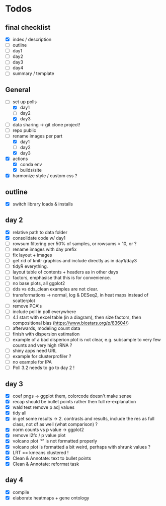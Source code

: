 # Todos

## final checklist
 - [x] index / description  
 - [ ] outline  
 - [ ] day1  
 - [ ] day2  
 - [ ] day3  
 - [ ] day4  
 - [ ] summary / template  

## General
 - [ ] set up polls
   - [x] day1
   - [ ] day2
   - [x] day3
 - [ ] data sharing -> git clone project!
 - [ ] repo public
 - [ ] rename images per part
   - [x] day1
   - [ ] day2
   - [x] day3
 - [x] actions
    - [x] conda env
    - [x] builds/site
 - [x] harmonize style / custom css ?

## outline
 - [x] switch library loads & installs

## day 2
  - [x] relative path to data folder
  - [x] consolidate code w/ day1
  - [ ] rowsum filtering per 50% of samples, or rowsums > 10, or ?
  - [ ] rename images with day prefix
  - [ ] fix layout + images
  - [ ] get rid of knitr graphics and include directly as in day1/day3
  - [ ] tidyR everything.
  - [ ] layout table of contents + headers as in other days
  - [ ] factors, emphasise that this is for convenience.
  - [ ] no base plots, all ggplot2
  - [ ] dds vs dds_clean examples are not clear.
  - [ ] transformations -> normal, log & DESeq2, in heat maps instead of scatterplot
  - [ ] remove PCA's
  - [ ] include poll in poll everywhere
  - [ ] 4.1 start with excel table (in a diagram), then size factors, then compositional bias (https://www.biostars.org/p/83604/)
  - [ ] afterwards, modeling count data
  - [ ] finish with dispersion estimation
  - [ ] example of a bad disperion plot is not clear, e.g. subsample to very few counts and very high rRNA ?
  - [ ] shiny apps need URL 
  - [ ] example for clusterprofiler ?
  - [ ] no example for IPA
  - [ ] Poll 3.2 needs to go to day 2 !

## day 3

 - [x] coef pngs -> ggplot them, colorcode doesn't make sense
 - [x] recap should be bullet points rather then full re-explanation
 - [x] wald test remove p adj values
 - [x] tidy all
 - [x] in get some results -> 2. contrasts and results, include the res as full class, not df as well (what comparison) ?
 - [x] norm counts vs p value -> ggplot2
 - [x] remove l2fc / p value plot
 - [x] volcano plot '*' is not formatted properly
 - [x] volcano plot is formatted a bit weird, perhaps with shrunk values ?
 - [x] LRT == kmeans clustered !
 - [x] Clean & Annotate: text to bullet points
 - [x] Clean & Annotate: reformat task 

## day 4
 - [x] compile
 - [x] elaborate heatmaps + gene ontology
